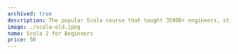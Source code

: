 ```yaml
---
archived: true
description: The popular Scala course that taught 35000+ engineers, still available for Scala 2.
image: ./scala-old.jpeg
name: Scala 2 for Beginners
price: 50
---
```

